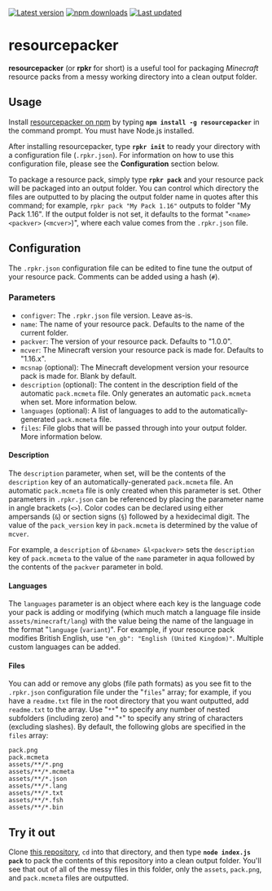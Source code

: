 [![Latest version](https://img.shields.io/github/v/release/Nixinova/resourcepacker?label=latest&style=flat-square&logo=github)](https://github.com/Nixinova/resourcepacker/releases)
[![npm downloads](https://img.shields.io/npm/dt/resourcepacker?style=flat-square&logo=npm)](https://www.npmjs.com/package/resourcepacker)
[![Last updated](https://img.shields.io/github/release-date-pre/Nixinova/resourcepacker?label=updated&style=flat-square)](https://github.com/Nixinova/resourcepacker/releases)

# resourcepacker

**resourcepacker** (or **rpkr** for short) is a useful tool for packaging *Minecraft* resource packs from a messy working directory into a clean output folder.

## Usage

Install [resourcepacker on npm](https://www.npmjs.com/package/resourcepacker) by typing **`npm install -g resourcepacker`** in the command prompt. You must have Node.js installed.

After installing resourcepacker, type **`rpkr init`** to ready your directory with a configuration file (`.rpkr.json`). For information on how to use this configuration file, please see the **Configuration** section below.

To package a resource pack, simply type **`rpkr pack`** and your resource pack will be packaged into an output folder. You can control which directory the files are outputted to by placing the output folder name in quotes after this command; for example, `rpkr pack "My Pack 1.16"` outputs to folder "My Pack 1.16". If the output folder is not set, it defaults to the format "`<name>` `<packver>` (`<mcver>`)", where each value comes from the `.rpkr.json` file.

## Configuration

The `.rpkr.json` configuration file can be edited to fine tune the output of your resource pack. Comments can be added using a hash (`#`).

### Parameters

* `configver`: The `.rpkr.json` file version. Leave as-is.
* `name`: The name of your resource pack. Defaults to the name of the current folder.
* `packver`: The version of your resource pack. Defaults to "1.0.0".
* `mcver`: The Minecraft version your resource pack is made for. Defaults to "1.16.x".
* `mcsnap` (optional): The Minecraft development version your resource pack is made for. Blank by default.
* `description` (optional): The content in the description field of the automatic `pack.mcmeta` file. Only generates an automatic `pack.mcmeta` when set. More information below.
* `languages` (optional): A list of languages to add to the automatically-generated `pack.mcmeta` file.
* `files`: File globs that will be passed through into your output folder. More information below.

#### Description

The `description` parameter, when set, will be the contents of the `description` key of an automatically-generated `pack.mcmeta` file. An automatic `pack.mcmeta` file is only created when this parameter is set. Other parameters in `.rpkr.json` can be referenced by placing the parameter name in angle brackets (`<>`). Color codes can be declared using either ampersands (`&`) or section signs (`§`) followed by a hexidecimal digit. The value of the `pack_version` key in `pack.mcmeta` is determined by the value of `mcver`.

For example, a `description` of `&b<name> &l<packver>` sets the `description` key of `pack.mcmeta` to the value of the `name` parameter in aqua followed by the contents of the `packver` parameter in bold.

#### Languages

The `languages` parameter is an object where each key is the language code your pack is adding or modifying (which much match a language file inside `assets/minecraft/lang`) with the value being the name of the language in the format "`language` (`variant`)". For example, if your resource pack modifies British English, use `"en_gb": "English (United Kingdom)"`. Multiple custom languages can be added.

#### Files

You can add or remove any globs (file path formats) as you see fit to the `.rpkr.json` configuration file under the "`files`" array; for example, if you have a `readme.txt` file in the root directory that you want outputted, add `readme.txt` to the array. Use "`**`" to specify any number of nested subfolders (including zero) and "`*`" to specify any string of characters (excluding slashes). By default, the following globs are specified in the `files` array:

```
pack.png
pack.mcmeta
assets/**/*.png
assets/**/*.mcmeta
assets/**/*.json
assets/**/*.lang
assets/**/*.txt
assets/**/*.fsh
assets/**/*.bin
```

## Try it out
Clone [this repository](https://github.com/Nixinova/resourcepacker.git), `cd` into that directory, and then type **`node index.js pack`** to pack the contents of this repository into a clean output folder. You'll see that out of all of the messy files in this folder, only the `assets`, `pack.png`, and `pack.mcmeta` files are outputted.